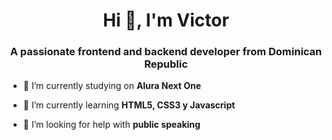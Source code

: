 <h1 align="center">Hi 👋, I'm Victor</h1>
<h3 align="center">A passionate frontend and backend developer from Dominican Republic</h3>


- 🔭 I’m currently studying on **Alura Next One**

- 🌱 I’m currently learning **HTML5, CSS3 y Javascript**

- 🤝 I’m looking for help with **public speaking**


